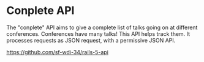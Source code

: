 # Conplete API

The "conplete" API aims to give a complete list of talks going on at different conferences. Conferences have many talks! This API helps track them. It processes requests as JSON request, with a permissive JSON API.

https://github.com/sf-wdi-34/rails-5-api
